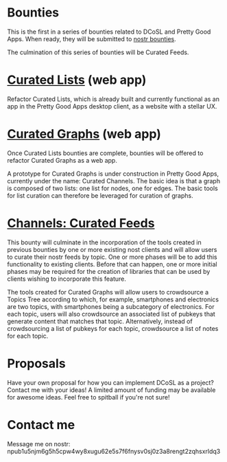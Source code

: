 Bounties
=====

This is the first in a series of bounties related to DCoSL and Pretty Good Apps. When ready, they will be submitted to [nostr bounties](https://nostrbounties.com).

The culmination of this series of bounties will be Curated Feeds.

# [Curated Lists](./curatedLists) (web app)

Refactor Curated Lists, which is already built and currently functional as an app in the Pretty Good Apps desktop client, as a website with a stellar UX.

# [Curated Graphs](./curatedGraphs) (web app)

Once Curated Lists bounties are complete, bounties will be offered to refactor Curated Graphs as a web app.

A prototype for Curated Graphs is under construction in Pretty Good Apps, currently under the name: Curated Channels. The basic idea is that a graph is composed of two lists: one list for nodes, one for edges. The basic tools for list curation can therefore be leveraged for curation of graphs.

# [Channels: Curated Feeds](./curatedFeeds) 

This bounty will culminate in the incorporation of the tools created in previous bounties by one or more existing nost clients and will allow users to curate their nostr feeds by topic. One or more phases will be to add this functionality to existing clients. Before that can happen, one or more initial phases may be required for the creation of libraries that can be used by clients wishing to incorporate this feature.

The tools created for Curated Graphs will allow users to crowdsource a Topics Tree according to which, for example, smartphones and electronics are two topics, with smartphones being a subcategory of electronics. For each topic, users will also crowdsource an associated list of pubkeys that generate content that matches that topic. Alternatively, instead of crowdsourcing a list of pubkeys for each topic, crowdsource a list of notes for each topic. 

# Proposals

Have your own proposal for how you can implement DCoSL as a project? Contact me with your ideas! A limited amount of funding may be available for awesome ideas. Feel free to spitball if you're not sure!

# Contact me

Message me on nostr: npub1u5njm6g5h5cpw4wy8xugu62e5s7f6fnysv0sj0z3a8rengt2zqhsxrldq3
